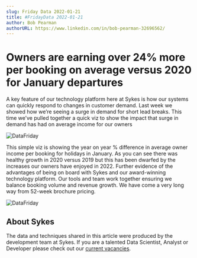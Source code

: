 ```yaml
---
slug: Friday Data 2022-01-21
title: #FridayData 2022-01-21
author: Bob Pearman
authorURL: https://www.linkedin.com/in/bob-pearman-32696562/
---
```


# Owners are earning over 24% more per booking on average versus 2020 for January departures

A key feature of our technology platform here at Sykes is how our systems can quickly respond to changes in customer demand. Last week we showed how we’re seeing a surge in demand for short lead breaks. This time we’ve pulled together a quick viz to show the impact that surge in demand has had on average income for our owners

![DataFriday](/img/postimages/friday-data/20220121.png)

This simple viz is showing the year on year % difference in average owner income per booking for holidays in January. As you can see there was healthy growth in 2020 versus 2019 but this has been dwarfed by the increases our owners have enjoyed in 2022.
Further evidence of the advantages of being on board with Sykes and our award-winning technology platform. Our tools and team work together ensuring we balance booking volume and revenue growth. We have come a very long way from 52-week brochure pricing.

![DataFriday](/img/postimages/friday-data/20220121-brocure.png)

## About Sykes

The data and techniques shared in this article were produced by the development team at Sykes. If you are a talented Data Scientist, Analyst or Developer please check out our [current vacancies](https://www.sykescottages.co.uk/careers/).

